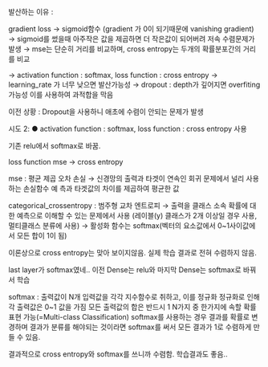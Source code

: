 발산하는 이유 :

gradient loss → sigmoid함수 (gradient 가 0이 되기때문에 vanishing gradient)
              → sigmoid를 썼을때 아주작은 값을 제곱하면 더 작은값이 되어버려 저속 수렴문제가 발생
              → mse는 단순히 거리를 비교하며, cross entropy는 두개의 확률분포간의 거리를 비교

→ activation function : softmax, loss function : cross entropy
→  learning_rate 가 너무 낮으면 발산가능성
→  dropout : depth가 깊어지면 overfiting가능성 이를 사용하여 과적합을 막음

이전 상황 :
Dropout을 사용하니 애초에 수렴이 안되는 문제가 발생

시도 2:
● activation function : softmax, loss function : cross entropy 사용

기존 relu에서 softmax로 바꿈.

loss function mse → cross entropy

mse : 평균 제곱 오차 손실
        → 신경망의 출력과 타겟이 연속인 회귀 문제에서 널리 사용하는 손실함수
          예 측과 타겟값의 차이를 제곱하여 평균한 값
 
categorical_crossentropy : 범주형 교차 엔트로피
                           → 출력을 클래스 소속 확률에 대한 예측으로 이해할 수 있는 문제에서 사용
                              (레이블(y) 클래스가 2개 이상일 경우 사용, 멀티클래스 분류에 사용)
                           → 활성화 함수는 softmax(벡터의 요소값에서 0~1사이값에서 모든 합이 1이 됨)

이론상으로 cross entropy는 맞아 보이지않음. 실제 학습 결과로 전혀 수렴하지 않음.

last layer가 softmax였네.. 이전 Dense는 relu와 마지막 Dense는 softmax로 바꿔서 학습

softmax : 출력값이 N개
          입력값을 각각 지수함수로 취하고, 이를 정규화
          정규화로 인해 각 출력값은 0~1 값을 가짐
          모든 출력값의 합은 반드시 1
          N가지 중 한가지에 속할 확률 표현 가능(=Multi-class Classification)
          softmax를 사용하는 경우 결과를 확률로 변경하며 결과가 분류를 해야되는 것이라면 softmax를 
          써서 모든 결과가 1로 수렴하게 만들 수 있음.

결과적으로 cross entropy와 softmax를 쓰니까 수렴함. 학습결과도 좋음.. 
